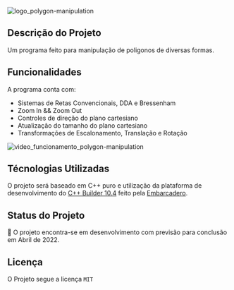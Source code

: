 ![logo_polygon-manipulation](https://i.ibb.co/YN1z671/hour.png)

## Descrição do Projeto
<p align="justify">
Um programa feito para manipulação de poligonos de diversas formas.
<p/>
 
## Funcionalidades
A programa conta com:
- Sistemas de Retas Convencionais, DDA e Bressenham
- Zoom In && Zoom Out
- Controles de direção do plano cartesiano
- Atualização do tamanho do plano cartesiano
- Transformações de Escalonamento, Translação e Rotação

![video_funcionamento_polygon-manipulation](https://media1.giphy.com/media/WKLDLeT8VQkLjNJGpS/giphy.gif)

## Técnologias Utilizadas
O projeto será baseado em C++ puro e utilização da plataforma de desenvolvimento do [C++ Builder 10.4](https://www.embarcadero.com/br/products/cbuilder) feito pela [Embarcadero](https://www.embarcadero.com/br/).

## Status do Projeto
:construction: O projeto encontra-se em desenvolvimento com previsão para conclusão em Abril de 2022.

## Licença
O Projeto segue a licença `MIT`

